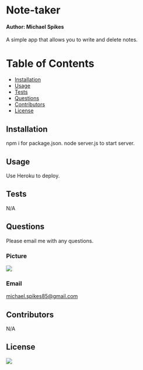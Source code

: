 
# Note-taker
#### Author: Michael Spikes

A simple app that allows you to write and delete notes.



# Table of Contents
* [Installation](#installation)
* [Usage](#usage)
* [Tests](#tests)
* [Questions](#questions)
* [Contributors](#contributors)
* [License](#license)

## Installation

npm i for package.json.
node server.js to start server.

## Usage

Use Heroku to deploy.

## Tests

N/A

## Questions

Please email me with any questions.

### Picture
<img src="https://avatars1.githubusercontent.com/u/60369601?s=460&u=880237e4bc8760b2c928cd8e3d686f2103af3b7c&v=4">

### Email 
michael.spikes85@gmail.com

## Contributors

N/A

## License

<img src="https://img.shields.io/github/license/michaelspikes85/Note-Taker">
